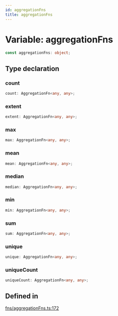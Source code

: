 ```yaml
---
id: aggregationFns
title: aggregationFns
---
```


# Variable: aggregationFns

```ts
const aggregationFns: object;
```

## Type declaration

### count

```ts
count: AggregationFn<any, any>;
```

### extent

```ts
extent: AggregationFn<any, any>;
```

### max

```ts
max: AggregationFn<any, any>;
```

### mean

```ts
mean: AggregationFn<any, any>;
```

### median

```ts
median: AggregationFn<any, any>;
```

### min

```ts
min: AggregationFn<any, any>;
```

### sum

```ts
sum: AggregationFn<any, any>;
```

### unique

```ts
unique: AggregationFn<any, any>;
```

### uniqueCount

```ts
uniqueCount: AggregationFn<any, any>;
```

## Defined in

[fns/aggregationFns.ts:172](https://github.com/TanStack/table/blob/b1e6b79157b0debc7222660572b06c8b857f4605/packages/table-core/src/fns/aggregationFns.ts#L172)
